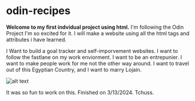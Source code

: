 # odin-recipes

**Welcome to my first indvidual project using html.** I'm following the Odin Project
I'm so excited for it. I will make a website using all the html tags and attributes i have learned.

I Want to build a goal tracker and self-imporvement websites. I want to follow the fastlane on my work enviorment. I want to be an entrepunier. I want to make people work for me not the other way around. I want to travel out of this Egyptian Country, and I want to marry Lojain.

![alt text](image.png)

It was so fun to work on this. Finished on 3/13/2024.
Tchuss.